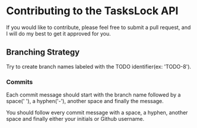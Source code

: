 # Contributing to the TasksLock API

If you would like to contribute, please feel free to submit a pull request,
and I will do my best to get it approved for you.

## Branching Strategy

Try to create branch names labeled with the TODO identifier(ex: 'TODO-8').

### Commits

Each commit message should start with the branch name followed by a space(' '),
a hyphen('-'), another space and finally the message.

You should follow every commit message with a space, a hyphen, another
space and finally either your initials or Github username.